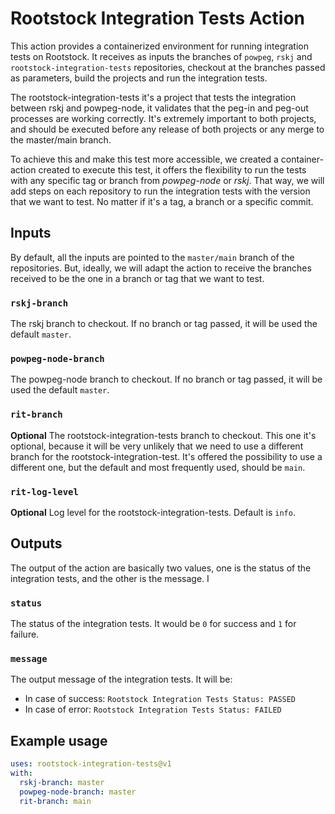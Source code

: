 # Rootstock Integration Tests Action

This action provides a containerized environment for running integration tests on Rootstock. 
It receives as inputs the branches of `powpeg`, `rskj` and `rootstock-integration-tests` repositories,
checkout at the branches passed as parameters, build the projects and run the integration tests.

The rootstock-integration-tests it's a project that tests the integration between rskj and powpeg-node, 
it validates that the peg-in and peg-out processes are working correctly. It's extremely important to both projects, 
and should be executed before any release of both projects or any merge to the master/main branch. 

To achieve this and make this test more accessible, we created a container-action created to execute this test, 
it offers the flexibility to run the tests with any specific tag or branch from *powpeg-node* or *rskj*. 
That way, we will add steps on each repository to run the integration tests with the version that we want to test. 
No matter if it's a tag, a branch or a specific commit.

## Inputs
By default, all the inputs are pointed to the `master/main` branch of the repositories. But, ideally, we will adapt
the action to receive the branches  received to be the one in a branch or tag that we want to test.

### `rskj-branch`

The rskj branch to checkout. If no branch or tag passed, it will be used the default `master`.

### `powpeg-node-branch`

The powpeg-node branch to checkout. If no branch or tag passed, it will be used the default `master`.

### `rit-branch`

**Optional** The rootstock-integration-tests branch to checkout. This one it's optional, because it will be
very unlikely that we need to use a different branch for the rootstock-integration-test. It's offered the possibility
to use a different one, but the default and most frequently used, should be `main`.

### `rit-log-level`

**Optional** Log level for the rootstock-integration-tests. Default is `info`.

## Outputs
The output of the action are basically two values, one is the status of the integration tests, and the other is the message.
I
### `status`

The status of the integration tests.  It would be `0` for success and `1` for failure.

### `message`

The output message of the integration tests. It will be:
- In case of success: `Rootstock Integration Tests Status: PASSED`
- In case of error: `Rootstock Integration Tests Status: FAILED`

## Example usage

```yaml
uses: rootstock-integration-tests@v1
with:
  rskj-branch: master
  powpeg-node-branch: master
  rit-branch: main
```